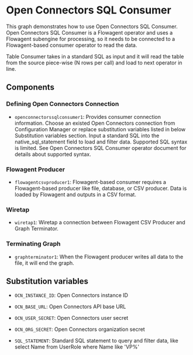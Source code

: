 <!-- loio52365daf91094549b347d4eae3bfdd16 -->

# Open Connectors SQL Consumer

This graph demonstrates how to use Open Connectors SQL Consumer. Open Connectors SQL Consumer is a Flowagent operator and uses a Flowagent subengine for processing, so it needs to be connected to a Flowagent-based consumer operator to read the data.



Table Consumer takes in a standard SQL as input and it will read the table from the source piece-wise \(N rows per call\) and load to next operator in line.



<a name="loio52365daf91094549b347d4eae3bfdd16__section_hlt_frb_xhb"/>

## Components



### Defining Open Connectors Connection

-   `openconnectorssqlconsumer1`: Provides consumer connection information. Choose an existed Open Connectors connection from Configuration Manager or replace substitution variables listed in below Substitution variables section. Input a standard SQL into the native\_sql\_statement field to load and filter data. Supported SQL syntax is limited. See Open Connectors SQL Consumer operator document for details about supported syntax.




### Flowagent Producer

-   `flowagentcsvproducer1`: Flowagent-based consumer requires a Flowagent-based producer like file, database, or CSV producer. Data is loaded by Flowagent and outputs in a CSV format.




### Wiretap

-   `wiretap1`: Wiretap a connection between Flowagent CSV Producer and Graph Terminator.




### Terminating Graph

-   `graphterminator1`: When the Flowagent producer writes all data to the file, it will end the graph.




<a name="loio52365daf91094549b347d4eae3bfdd16__section_r42_vrb_xhb"/>

## Substitution variables

-   `OCN_INSTANCE_ID`: Open Connectors instance ID

-   `OCN_BASE_URL`: Open Connectors API base URL

-   `OCN_USER_SECRET`: Open Connectors user secret

-   `OCN_ORG_SECRET`: Open Connectors organization secret

-   `SQL_STATEMENT`: Standard SQL statement to query and filter data, like select Name from UserRole where Name like 'VP%'



